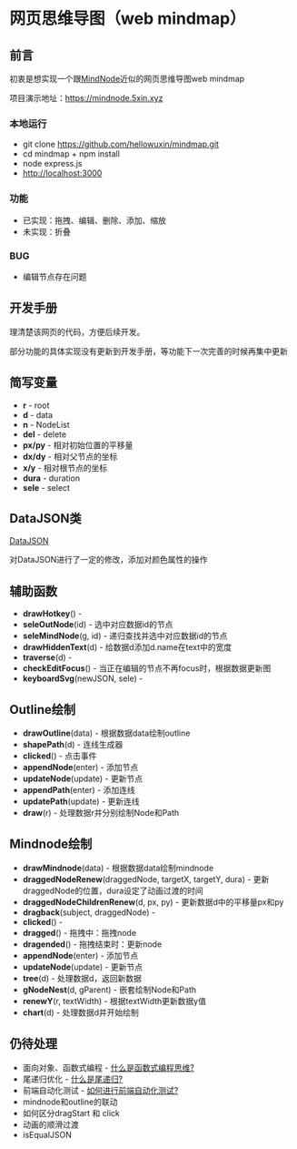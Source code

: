 # 网页思维导图（web mindmap）

## 前言

初衷是想实现一个跟[MindNode](https://mindnode.com)近似的网页思维导图web mindmap

项目演示地址：<https://mindnode.5xin.xyz>

### 本地运行

* git clone <https://github.com/hellowuxin/mindmap.git>
* cd mindmap + npm install
* node express.js
* <http://localhost:3000>

### 功能

* 已实现：拖拽、编辑、删除、添加、缩放
* 未实现：折叠

### BUG

* 编辑节点存在问题

## 开发手册

理清楚该网页的代码，方便后续开发。

部分功能的具体实现没有更新到开发手册，等功能下一次完善的时候再集中更新

## 简写变量

* **r** - root
* **d** - data
* **n** - NodeList
* **del** - delete
* **px/py** - 相对初始位置的平移量
* **dx/dy** - 相对父节点的坐标
* **x/y** -  相对根节点的坐标
* **dura** - duration
* **sele** - select

## DataJSON类

[DataJSON](https://github.com/hellowuxin/dataJSON)

对DataJSON进行了一定的修改，添加对颜色属性的操作

## 辅助函数

* **drawHotkey**() -
* **seleOutNode**(id) - 选中对应数据id的节点
* **seleMindNode**(g, id) - 递归查找并选中对应数据id的节点
* **drawHiddenText**(d) - 给数据d添加d.name在text中的宽度
* **traverse**(d) -
* **checkEditFocus**() - 当正在编辑的节点不再focus时，根据数据更新图
* **keyboardSvg**(newJSON, sele) -

## Outline绘制

* **drawOutline**(data) - 根据数据data绘制outline
* **shapePath**(d) - 连线生成器
* **clicked**() - 点击事件
* **appendNode**(enter) - 添加节点
* **updateNode**(update) - 更新节点
* **appendPath**(enter) - 添加连线
* **updatePath**(update) - 更新连线
* **draw**(r) - 处理数据r并分别绘制Node和Path

## Mindnode绘制

* **drawMindnode**(data) - 根据数据data绘制mindnode
* **draggedNodeRenew**(draggedNode, targetX, targetY, dura) - 更新draggedNode的位置，dura设定了动画过渡的时间
* **draggedNodeChildrenRenew**(d, px, py) - 更新数据d中的平移量px和py
* **dragback**(subject, draggedNode) -
* **clicked**() -
* **dragged**() - 拖拽中：拖拽node
* **dragended**() - 拖拽结束时：更新node
* **appendNode**(enter) - 添加节点
* **updateNode**(update) - 更新节点
* **tree**(d) - 处理数据d，返回新数据
* **gNodeNest**(d, gParent) - 嵌套绘制Node和Path
* **renewY**(r, textWidth) - 根据textWidth更新数据y值
* **chart**(d) - 处理数据d并开始绘制

## 仍待处理

* 面向对象、函数式编程 - [什么是函数式编程思维?](https://www.zhihu.com/question/28292740)
* 尾递归优化 - [什么是尾递归?](https://www.zhihu.com/question/20761771)
* 前端自动化测试 - [如何进行前端自动化测试?](https://www.zhihu.com/question/29922082)
* mindnode和outline的联动
* 如何区分dragStart 和 click
* 动画的顺滑过渡
* isEqualJSON
